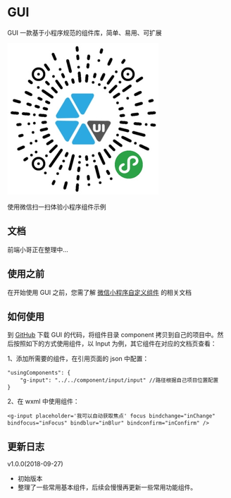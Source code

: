 # GUI
GUI 一款基于小程序规范的组件库，简单、易用、可扩展

![image](https://github.com/Gensp/GUI/blob/c30e536ae8be5fcedab835020076122a06a888b1/qrcode.jpg)

使用微信扫一扫体验小程序组件示例

## 文档
前端小哥正在整理中...

## 使用之前
在开始使用 GUI 之前，您需了解 [微信小程序自定义组件](https://developers.weixin.qq.com/miniprogram/dev/framework/custom-component/) 的相关文档

## 如何使用
到 [GitHub](https://github.com/Gensp/GUI) 下载 GUI 的代码，将组件目录 component 拷贝到自己的项目中。然后按照如下的方式使用组件，以 Input 为例，其它组件在对应的文档页查看：

1、添加所需要的组件，在引用页面的 json 中配置：

```
"usingComponents": {
    "g-input": "../../component/input/input" //路径根据自己项目位置配置
} 
```

2、在 wxml 中使用组件：

```
<g-input placeholder='我可以自动获取焦点' focus bindchange="inChange" bindfocus="inFocus" bindblur="inBlur" bindconfirm="inConfirm" />

```

## 更新日志
 v1.0.0(2018-09-27)
 - 初始版本
 - 整理了一些常用基本组件，后续会慢慢再更新一些常用功能组件。
